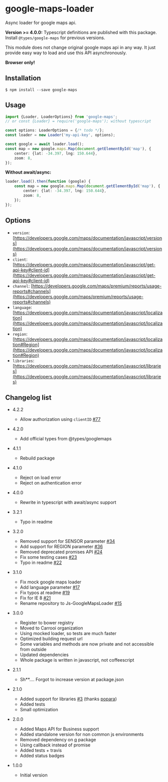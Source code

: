 # google-maps-loader

Async loader for google maps api.

**Version >= 4.0.0:** Typescript definitions are published with this package. Install `@types/google-maps` for previous 
versions.

This module does not change original google maps api in any way. It just provide easy way to load and use this API
asynchronously.

**Browser only!**

## Installation

```
$ npm install --save google-maps
```

## Usage

```typescript
import {Loader, LoaderOptions} from 'google-maps';
// or const {Loader} = require('google-maps'); without typescript

const options: LoaderOptions = {/* todo */};
const loader = new Loader('my-api-key', options);

const google = await loader.load();
const map = new google.maps.Map(document.getElementById('map'), {
    center: {lat: -34.397, lng: 150.644},
    zoom: 8,
});
```

**Without await/async:**

```typescript
loader.load().then(function (google) {
    const map = new google.maps.Map(document.getElementById('map'), {
        center: {lat: -34.397, lng: 150.644},
        zoom: 8,
    });
});
```

## Options

* `version`: [https://developers.google.com/maps/documentation/javascript/versions](https://developers.google.com/maps/documentation/javascript/versions)
* `client`: [https://developers.google.com/maps/documentation/javascript/get-api-key#client-id](https://developers.google.com/maps/documentation/javascript/get-api-key#client-id)
* `channel`: [https://developers.google.com/maps/premium/reports/usage-reports#channels](https://developers.google.com/maps/premium/reports/usage-reports#channels)
* `language`: [https://developers.google.com/maps/documentation/javascript/localization](https://developers.google.com/maps/documentation/javascript/localization)
* `region`: [https://developers.google.com/maps/documentation/javascript/localization#Region](https://developers.google.com/maps/documentation/javascript/localization#Region)
* `libraries`: [https://developers.google.com/maps/documentation/javascript/libraries](https://developers.google.com/maps/documentation/javascript/libraries)

## Changelog list

* 4.2.2
    + Allow authorization using `clientID` [#77](https://github.com/davidkudera/google-maps-loader/pull/77) 

* 4.2.0
    + Add official types from @types/googlemaps

* 4.1.1
    + Rebuild package

* 4.1.0
    + Reject on load error
    + Reject on authentication error

* 4.0.0
    + Rewrite in typescript with await/async support

* 3.2.1
    + Typo in readme

* 3.2.0
    + Removed support for SENSOR parameter [#34](https://github.com/davidkudera/google-maps-loader/pull/34)
    + Add support for REGION parameter [#36](https://github.com/davidkudera/google-maps-loader/pull/36)
    + Removed deprecated promises API [#24](https://github.com/davidkudera/google-maps-loader/issues/24)
    + Fix some testing cases [#23](https://github.com/davidkudera/google-maps-loader/pull/23)
    + Typo in readme [#22](https://github.com/davidkudera/google-maps-loader/pull/22)

* 3.1.0
    + Fix mock google maps loader 
    + Add language parameter [#17](https://github.com/davidkudera/google-maps-loader/pull/17)
    + Fix typos at readme [#19](https://github.com/davidkudera/google-maps-loader/pull/19)
    + Fix for IE 8 [#21](https://github.com/davidkudera/google-maps-loader/pull/21)
    + Rename repository to Js-GoogleMapsLoader [#15](https://github.com/davidkudera/google-maps-loader/issues/15)

* 3.0.0
    + Register to bower registry
    + Moved to Carrooi organization
    + Using mocked loader, so tests are much faster
    + Optimized building request url
    + Some variables and methods are now private and not accessible from outside
    + Updated dependencies
    + Whole package is written in javascript, not coffeescript

* 2.1.1
    + Sh**.... Forgot to increase version at package.json

* 2.1.0
    + Added support for libraries [#3](https://github.com/davidkudera/google-maps-loader/pull/3) (thanks [popara](https://github.com/popara))
    + Added tests
    + Small optimization

* 2.0.0
    + Added Maps API for Business support
    + Added standalone version for non common js environments
    + Removed dependency on [q](https://github.com/kriskowal/q) package
    + Using callback instead of promise
    + Added tests + travis
    + Added status badges

* 1.0.0
    + Initial version
